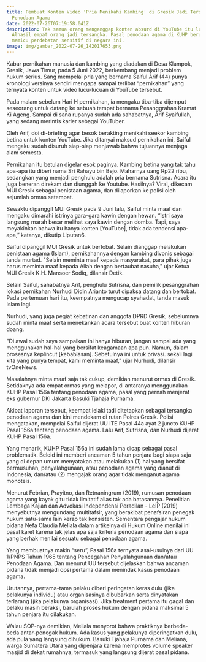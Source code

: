 ```yaml
---
title: Pembuat Konten Video 'Pria Menikahi Kambing' di Gresik Jadi Tersangka
  Penodaan Agama
date: 2022-07-26T07:19:58.041Z
description: Tak semua orang menganggap konten absurd di YouTube itu lucu.
  Alhasil empat orang jadi tersangka. Pasal penodaan agama di KUHP berulangkali
  memicu perdebatan sensitif di negara ini.
image: img/gambar_2022-07-26_142017653.png
---
```

Kabar pernikahan manusia dan kambing yang diadakan di Desa Klampok, Gresik, Jawa Timur, pada 5 Juni 2022, berkembang menjadi problem hukum serius. Sang mempelai pria yang bernama Saiful Arif (44) punya kronologi versinya sendiri mengapa sampai terlibat “pernikahan” yang ternyata konten untuk video lucu-lucuan di YouTube tersebut.

Pada malam sebelum Hari H pernikahan, ia mengaku tiba-tiba dijemput seseorang untuk datang ke sebuah tempat bernama Pesanggrahan Kramat Ki Ageng. Sampai di sana rupanya sudah ada sahabatnya, Arif Syaifullah, yang sedang merintis karier sebagai YouTuber.

Oleh Arif, doi di-briefing agar besok berakting menikahi seekor kambing betina untuk konten YouTube. Jika ditanyai maksud pernikahan ini, Saiful mengaku sudah disuruh siap-siap menjawab bahwa tujuannya menjaga alam semesta.

Pernikahan itu betulan digelar esok paginya. Kambing betina yang tak tahu apa-apa itu diberi nama Sri Rahayu bin Bejo. Maharnya uang Rp22 ribu, sedangkan yang menjadi penghulu adalah pria bernama Sutrisna. Acara itu juga beneran direkam dan diunggah ke Youtube. Hasilnya? Viral, dikecam MUI Gresik sebagai penistaan agama, dan dilaporkan ke polisi oleh sejumlah ormas setempat.

Sewaktu dipanggil MUI Gresik pada 9 Juni lalu, Saiful minta maaf dan mengaku dimarahi istrinya gara-gara kawin dengan hewan. “Istri saya langsung marah besar melihat saya kawin dengan domba. Tapi, saya meyakinkan bahwa itu hanya konten \[YouTube], tidak ada tendensi apa-apa,” katanya, dikutip Liputan6.

Saiful dipanggil MUI Gresik untuk bertobat. Selain dianggap melakukan penistaan agama (Islam), pernikahannya dengan kambing divonis sebagai tanda murtad. "Selain meminta maaf kepada masyarakat, para pihak juga harus meminta maaf kepada Allah dengan bertaubat nasuha," ujar Ketua MUI Gresik K.H. Mansoer Sodiq, dilansir Detik.

Selain Saiful, sahabatnya Arif, penghulu Sutrisna, dan pemilik pesanggrahan lokasi pernikahan Nurhudi Didin Arianto turut dipaksa datang dan bertobat. Pada pertemuan hari itu, keempatnya mengucap syahadat, tanda masuk Islam lagi.

Nurhudi, yang juga pegiat kebatinan dan anggota DPRD Gresik, sebelumnya sudah minta maaf serta menekankan acara tersebut buat konten hiburan doang.

"Di awal sudah saya sampaikan ini hanya hiburan, jangan sampai ada yang menggunakan hal-hal yang bersifat keagamaan apa pun. Namun, dalam prosesnya keplincut \[kebablasan]. Sebetulnya ini untuk privasi. sekali lagi kita yang punya tempat, kami meminta maaf," ujar Nurhudi, dilansir tvOneNews.

Masalahnya minta maaf saja tak cukup, demikian menurut ormas di Gresik. Setidaknya ada empat ormas yang melapor, di antaranya menggunakan KUHP Pasal 156a tentang penodaan agama, pasal yang pernah menjerat eks gubernur DKI Jakarta Basuki Tjahaja Purnama.

Akibat laporan tersebut, keempat lelaki tadi ditetapkan sebagai tersangka penodaan agama dan kini mendekam di rutan Polres Gresik. Polisi mengatakan, mempelai Saiful dijerat UU ITE Pasal 44a ayat 2 juncto KUHP Pasal 156a tentang penodaan agama. Lalu Arif, Sutrisna, dan Nurhudi dijerat KUHP Pasal 156a.

Yang menarik, KUHP Pasal 156a ini sudah lama dicap sebagai pasal problematik. Beleid ini memberi ancaman 5 tahun penjara bagi siapa saja yang di depan umum menyatakan atau melakukan (1) hal yang bersifat permusuhan, penyalahgunaan, atau penodaan agama yang dianut di Indonesia, dan/atau (2) mengajak orang agar tidak menganut agama monoteis.

Menurut Febrian, Prayitno, dan Retnaningrum (2019), rumusan penodaan agama yang kayak gitu tidak limitatif alias tak ada batasannya. Penelitian Lembaga Kajian dan Advokasi Independensi Peradilan - LeIP (2019) menyebutnya mengundang multitafsir, yang berakibat penafsiran penegak hukum satu-sama lain kerap tak konsisten. Sementara pengajar hukum pidana Nefa Claudia Meliala dalam artikelnya di Hukum Online menilai ini pasal karet karena tak jelas apa saja kriteria penodaan agama dan siapa yang berhak menilai sesuatu sebagai penodaan agama.

Yang membuatnya makin “seru”, Pasal 156a ternyata asal-usulnya dari UU 1/PNPS Tahun 1965 tentang Pencegahan Penyalahgunaan dan/atau Penodaan Agama. Dan menurut UU tersebut dijelaskan bahwa ancaman pidana tidak menjadi opsi pertama dalam menindak kasus penodaan agama.

Urutannya, pertama-tama pelaku diberi peringatan keras dulu (jika pelakunya individu) atau organisasinya dibubarkan serta dinyatakan terlarang (jika pelakunya organisasi). Jika treatment pertama itu gagal dan pelaku masih beraksi, barulah proses hukum dengan pidana maksimal 5 tahun penjara itu dilakukan.

Walau SOP-nya demikian, Meliala menyorot bahwa praktiknya berbeda-beda antar-penegak hukum. Ada kasus yang pelakunya diperingatkan dulu, ada pula yang langsung dihukum. Basuki Tjahaja Purnama dan Meliana, warga Sumatera Utara yang dipenjara karena memprotes volume speaker masjid di dekat rumahnya, termasuk yang langsung dijerat pasal pidana.